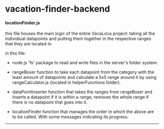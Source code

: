 # vacation-finder-backend

#### locationFinder.js

this file houses the main logic of the entire VacaLoca project: taking all the individiual datapoints and putting them together in the respective ranges that they are located in.

in this file:


- node.js 'fs' package to read and write files in the server's folder system.

- rangeBoxer function to take each datapoint from the category with the least amount of datapoints and calculate a 5x5 range around it by using rangeCalculator.js (located in helperFunctions folder). 

- dataPointInserter function that takes the ranges from rangeBoxer and inserts a datapoint if it is within a range, removes the whole range if there is no datapoint that goes into it.

- locationFinder function that manages the order in which the above are to be called. With some messages indicating its progress.
---
